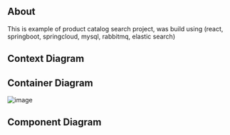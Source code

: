## About
This is example of product catalog search project, was build using (react, springboot, springcloud, mysql, rabbitmq, elastic search)

## Context Diagram

## Container Diagram
![image](https://github.com/elastic-search-product-catalog/.github/assets/11941308/1ac4a855-66ff-4cfe-b50a-1266111be781)

## Component Diagram





